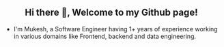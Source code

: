 <h2 align="center">Hi there 👋, Welcome to my Github page!</h2>
<ul>
  <li>I'm Mukesh, a Software Engineer having 1+ years of experience working in various domains like  Frontend, backend and data engineering.</li>
</ul>


</p>
